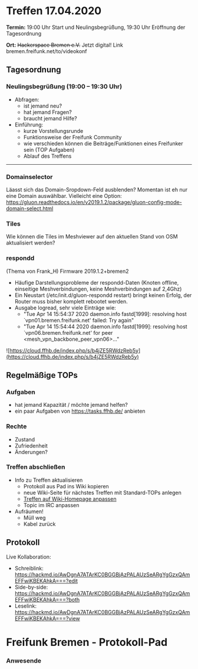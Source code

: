 
# Treffen 17.04.2020

**Termin:** 19:00 Uhr Start und Neulingsbegrüßung, 19:30 Uhr Eröffnung der Tagesordnung

**Ort:** ~~Hackerspace Bremen e.V.~~ Jetzt digital! Link bremen.freifunk.net/to/videokonf

## Tagesordnung
### Neulingsbegrüßung (19:00 – 19:30 Uhr)

- Abfragen:
    - ist jemand neu?
    - hat jemand Fragen?
    - braucht jemand Hilfe?
- Einführung:
    - kurze Vorstellungsrunde
    - Funktionsweise der Freifunk Community
    - wie verschieden können die Beiträge/Funktionen eines Freifunker sein (TOP Aufgaben)
    - Ablauf des Treffens

---

### Domainselector
Läasst sich das Domain-Sropdown-Feld ausblenden?
Momentan ist eh nur eine Domain auswählbar.
Vielleicht eine Option: https://gluon.readthedocs.io/en/v2019.1.2/package/gluon-config-mode-domain-select.html

### Tiles
Wie können die Tiles im Meshviewer auf den aktuellen Stand von OSM aktualisiert werden?

### respondd
(Thema von Frank_H) Firmware 2019.1.2+bremen2
- Häufige Darstellungsprobleme der respondd-Daten (Knoten offline, einseitige Meshverbindungen, keine Meshverbindungen auf 2,4Ghz)
- Ein Neustart (/etc/init.d/gluon-respondd restart) bringt keinen Erfolg, der Router muss bisher komplett rebootet werden.
- Ausgabe logread, sehr viele Einträge wie:
  - "Tue Apr 14 15:54:37 2020 daemon.info fastd[1999]: resolving host `vpn01.bremen.freifunk.net' failed: Try again"
  - "Tue Apr 14 15:54:44 2020 daemon.info fastd[1999]: resolving host `vpn06.bremen.freifunk.net' for peer <mesh_vpn_backbone_peer_vpn06>..."

![https://cloud.ffhb.de/index.php/s/b4jZE5RWdzReb5y](https://cloud.ffhb.de/index.php/s/b4jZE5RWdzReb5y)


## Regelmäßige TOPs
### Aufgaben

- hat jemand Kapazität / möchte jemand helfen?
- ein paar Aufgaben von https://tasks.ffhb.de/ anbieten

### Rechte

- Zustand
- Zufriedenheit
- Änderungen?

### Treffen abschließen

- Info zu Treffen aktualisieren
  - Protokoll aus Pad ins Wiki kopieren
  - neue Wiki-Seite für nächstes Treffen mit Standard-TOPs anlegen
  - [Treffen auf Wiki-Homepage anpassen](https://wiki.bremen.freifunk.net/Home)
  - Topic im IRC anpassen
- Aufräumen!
  - Müll weg
  - Kabel zurück

## Protokoll

Live Kollaboration:

* Schreiblink: https://hackmd.io/AwDgnA7ATArKC0BGGBjAzPALAUzSeARgYgGzxQAmEFFwiKBEKAhkA===?edit
* Side-by-side: https://hackmd.io/AwDgnA7ATArKC0BGGBjAzPALAUzSeARgYgGzxQAmEFFwiKBEKAhkA===?both
* Leselink: https://hackmd.io/AwDgnA7ATArKC0BGGBjAzPALAUzSeARgYgGzxQAmEFFwiKBEKAhkA===?view

# Freifunk Bremen - Protokoll-Pad

### Anwesende